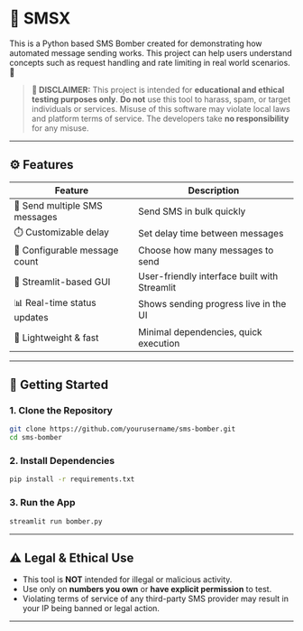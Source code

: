 # 📲 SMSX 

This is a Python based SMS Bomber created for demonstrating how automated message sending works. This project can help users understand concepts such as request handling and rate limiting in real world scenarios. 🚀

> **🚨 DISCLAIMER:**
> This project is intended for **educational and ethical testing purposes only**.
> **Do not** use this tool to harass, spam, or target individuals or services.
> Misuse of this software may violate local laws and platform terms of service.
> The developers take **no responsibility** for any misuse.

---

## ⚙️ Features

| Feature                              | Description                                      |
|------------------------------------|------------------------------------------------|
| 📨 Send multiple SMS messages       | Send SMS in bulk quickly                          |
| ⏱️ Customizable delay               | Set delay time between messages                   |
| 🔁 Configurable message count      | Choose how many messages to send                  |
| 🧪 Streamlit-based GUI              | User-friendly interface built with Streamlit     |
| 📊 Real-time status updates         | Shows sending progress live in the UI              |
| 🚀 Lightweight & fast              | Minimal dependencies, quick execution              |

---

## 🚀 Getting Started

### 1. Clone the Repository

```bash
git clone https://github.com/yourusername/sms-bomber.git
cd sms-bomber
````

### 2. Install Dependencies

```bash
pip install -r requirements.txt
```

### 3. Run the App

```bash
streamlit run bomber.py
```

---

## ⚠️ Legal & Ethical Use

* This tool is **NOT** intended for illegal or malicious activity.
* Use only on **numbers you own** or **have explicit permission** to test.
* Violating terms of service of any third-party SMS provider may result in your IP being banned or legal action.

---

